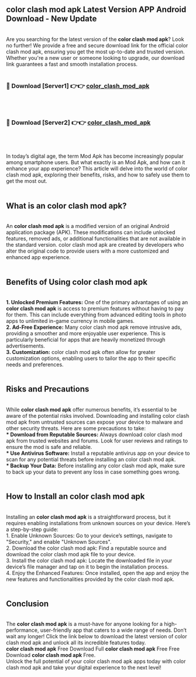 ## color clash mod apk Latest Version APP Android Download - New Update
<br>
Are you searching for the latest version of the <strong>color clash mod apk</strong>? Look no further! We provide a free and secure download link for the official color clash mod apk, ensuring you get the most up-to-date and trusted version. Whether you're a new user or someone looking to upgrade, our download link guarantees a fast and smooth installation process.
<br>
<br>
<h3>🔴 Download [Server1] 👉👉 <a href="https://modyolo.store/color+clash+mod+apk">color_clash_mod_apk</a></h3><br>
<br>
<h3>🔴 Download [Server2] 👉👉 <a href="https://modyolo.store/color+clash+mod+apk">color_clash_mod_apk</a></h3><br>
<br>
<br>
In today’s digital age, the term Mod Apk has become increasingly popular among smartphone users. But what exactly is an Mod Apk, and how can it enhance your app experience? This article will delve into the world of color clash mod apk, exploring their benefits, risks, and how to safely use them to get the most out.
<br>
<br>
<h2>What is an color clash mod apk?</h2>
<br>
An <strong>color clash mod apk</strong> is a modified version of an original Android application package (APK). These modifications can include unlocked features, removed ads, or additional functionalities that are not available in the standard version. color clash mod apk are created by developers who alter the original code to provide users with a more customized and enhanced app experience.
<br>
<br>
<h2>Benefits of Using color clash mod apk</h2>
<br>
<strong> 1. Unlocked Premium Features:</strong> One of the primary advantages of using an <strong>color clash mod apk</strong> is access to premium features without having to pay for them. This can include everything from advanced editing tools in photo apps to unlimited in-game currency in mobile games.
<br>
<strong> 2. Ad-Free Experience:</strong> Many color clash mod apk remove intrusive ads, providing a smoother and more enjoyable user experience. This is particularly beneficial for apps that are heavily monetized through advertisements.
<br>
<strong> 3. Customization:</strong> color clash mod apk often allow for greater customization options, enabling users to tailor the app to their specific needs and preferences.
<br>
<br>
<h2>Risks and Precautions</h2>
<br>
While <strong>color clash mod apk</strong> offer numerous benefits, it’s essential to be aware of the potential risks involved. Downloading and installing color clash mod apk from untrusted sources can expose your device to malware and other security threats. Here are some precautions to take:
<br>
<strong> * Download from Reputable Sources:</strong> Always download color clash mod apk from trusted websites and forums. Look for user reviews and ratings to ensure the mod is safe and reliable.
<br>
<strong> * Use Antivirus Software:</strong> Install a reputable antivirus app on your device to scan for any potential threats before installing an color clash mod apk.
<br>
<strong> * Backup Your Data:</strong> Before installing any color clash mod apk, make sure to back up your data to prevent any loss in case something goes wrong.
<br>
<br>
<h2>How to Install an color clash mod apk</h2>
<br>
Installing an <strong>color clash mod apk</strong> is a straightforward process, but it requires enabling installations from unknown sources on your device. Here’s a step-by-step guide:
<br>
 1. Enable Unknown Sources: Go to your device’s settings, navigate to "Security," and enable "Unknown Sources".
<br>
 2. Download the color clash mod apk: Find a reputable source and download the color clash mod apk file to your device.
<br>
 3. Install the color clash mod apk: Locate the downloaded file in your device’s file manager and tap on it to begin the installation process.
<br>
 4. Enjoy the Enhanced Features: Once installed, open the app and enjoy the new features and functionalities provided by the color clash mod apk.
<br>
<br>
<h2><strong>Conclusion</strong></h2>
<br>
The <strong>color clash mod apk</strong> is a must-have for anyone looking for a high-performance, user-friendly app that caters to a wide range of needs. Don’t wait any longer! Click the link below to download the latest version of color clash mod apk and unlock all its incredible features today.
<br>
<strong>color clash mod apk</strong> Free Download Full <strong>color clash mod apk</strong> Free Free Download <strong>color clash mod apk</strong> Free.
<br>
Unlock the full potential of your color clash mod apk apps today with color clash mod apk and take your digital experience to the next level!